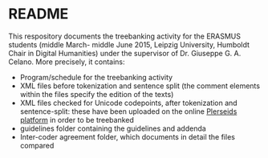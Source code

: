 # README

This respository documents the treebanking activity for the ERASMUS students 
(middle March- middle June 2015, Leipzig University, Humboldt Chair in Digital Humanities) under the supervisor of Dr. Giuseppe G. A. Celano. More precisely, it contains:

* Program/schedule for the treebanking activity
* XML files before tokenization and sentence split (the comment elements within the files specify the edition of the texts)
* XML files checked for Unicode codepoints, after tokenization and sentence-split: these have been uploaded on the online <a href="http://sosol.perseids.org/sosol/" target="_blank">Plerseids platform</a> in order to be treebanked
* guidelines folder containing the guidelines and addenda
* Inter-coder agreement folder, which documents in detail the files compared


